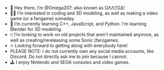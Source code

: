 - 👋 Hey there, I’m @Omega207; also known as ΩΛΛΞGΔ!
- 👨‍💻 I’m interested in coding and 3D modeling, as well as making a video game (or a fangame) someday.
- 👾 I’m currently learning C++, JavaScript, and Python. I'm learning Blender for 3D modeling.
- 🖱 I’m looking to work on old projects that aren't maintained anymore, as well as creating/rereleasing some Sonic (fan)games.
- 🔥 Looking forward to getting along with everybody here!
- PLEASE NOTE: I do not currently own any social media accounts, like Discord. Do not directly ask me to join because I cannot.
- 🕹 I enjoy Nintendo and SEGA consoles and video games.
<!---
Omega207/Omega207 is a ✨ special ✨ repository because its `README.md` (this file) appears on your GitHub profile.
You can click the Preview link to take a look at your changes.
--->
<!---
![Omega207's GitHub stats](https://github-readme-stats.vercel.app/api?username=omega207&show_icons=true&theme=tokyonight)
--->
<!--- Themes: dark, radical, merko, gruvbox, tokyonight, onedark, cobalt, synthwave, highcontrast, dracula --->
